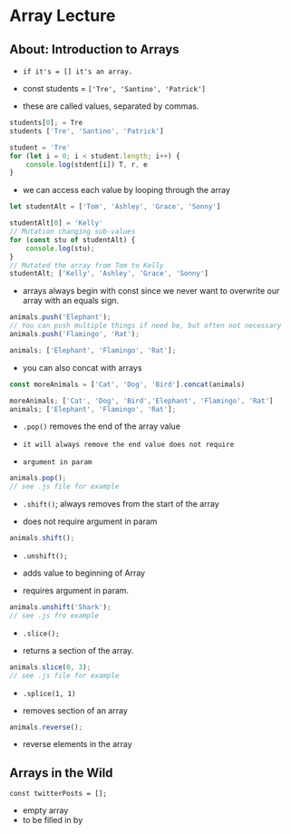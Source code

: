 # Array Lecture 
## About: Introduction to Arrays

* `if it's = [] it's an array.`

* const students = `['Tre', 'Santino', 'Patrick']`
* these are called values, separated by commas.

```javascript 
students[0]; = Tre
students ['Tre', 'Santino', 'Patrick']
```
``` javascript 
student = 'Tre'
for (let i = 0; i < student.length; i++) {
    console.log(stdent[i]) T, r, e
}
```
* we can access each value by looping through the array 

```javascript 
let studentAlt = ['Tom', 'Ashley', 'Grace', 'Sonny']

studentAlt[0] = 'Kelly'
// Mutation changing sub-values 
for (const stu of studentAlt) {
    console.log(stu);
}
// Mutated the array from Tom to Kelly
studentAlt; ['Kelly', 'Ashley', 'Grace', 'Sonny'] 
```
* arrays always begin with const since we never want to overwrite our array with an equals sign.

```javascript 
animals.push('Elephant');
// You can push multiple things if need be, but often not necessary
animals.push('Flamingo', 'Rat');

animals; ['Elephant', 'Flamingo', 'Rat'];
```
* you can also concat with arrays

```javascript 
const moreAnimals = ['Cat', 'Dog', 'Bird'].concat(animals)

moreAnimals; ['Cat', 'Dog', 'Bird','Elephant', 'Flamingo', 'Rat']
animals; ['Elephant', 'Flamingo', 'Rat'];
```
* `.pop()` removes the end of the array value 

* `it will always remove the end value does not require`
* `argument in param`
```javascript 
animals.pop();
// see .js file for example
```
* `.shift()`; always removes from the start of the array

* does not require argument in param

```javascript
animals.shift();
```
* `.unshift();` 

* adds value to beginning of Array 
* requires argument in param.
```javascript 
animals.unshift('Shark');
// see .js fro example 
```
* `.slice();`

* returns a section of the array.
```javascript 
animals.slice(0, 3);
// see .js file for example
```
* `.splice(1, 1)`

* removes section of an array 
```javascript
animals.reverse();
```
* reverse elements in the array 

## Arrays in the Wild 

`const twitterPosts = [];`
* empty array
* to be filled in by 
     